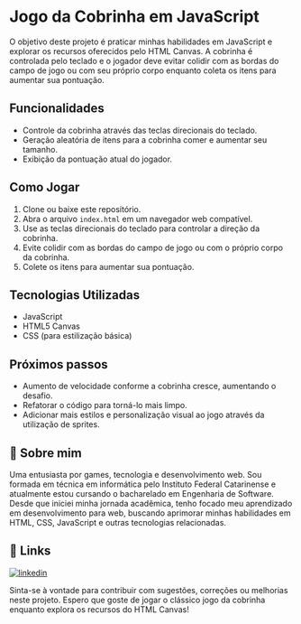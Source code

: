 
# Jogo da Cobrinha em JavaScript

O objetivo deste projeto é praticar minhas habilidades em JavaScript e explorar os recursos oferecidos pelo HTML Canvas. A cobrinha é controlada pelo teclado e o jogador deve evitar colidir com as bordas do campo de jogo ou com seu próprio corpo enquanto coleta os itens para aumentar sua pontuação.


## Funcionalidades

- Controle da cobrinha através das teclas direcionais do teclado.
- Geração aleatória de itens para a cobrinha comer e aumentar seu tamanho.
- Exibição da pontuação atual do jogador.


## Como Jogar

1. Clone ou baixe este repositório.
2. Abra o arquivo `index.html` em um navegador web compatível.
3. Use as teclas direcionais do teclado para controlar a direção da cobrinha.
4. Evite colidir com as bordas do campo de jogo ou com o próprio corpo da cobrinha.
5. Colete os itens para aumentar sua pontuação.
## Tecnologias Utilizadas

- JavaScript
- HTML5 Canvas
- CSS (para estilização básica)


## Próximos passos

- Aumento de velocidade conforme a cobrinha cresce, aumentando o desafio.
- Refatorar o código para torná-lo mais limpo.
- Adicionar mais estilos e personalização visual ao jogo através da utilização de sprites.
## 🚀 Sobre mim
Uma entusiasta por games, tecnologia e desenvolvimento web. Sou formada em técnica em informática pelo Instituto Federal Catarinense e atualmente estou cursando o bacharelado em Engenharia de Software. Desde que iniciei minha jornada acadêmica, tenho focado meu aprendizado em desenvolvimento para web, buscando aprimorar minhas habilidades em HTML, CSS, JavaScript e outras tecnologias relacionadas. 



## 🔗 Links
[![linkedin](https://img.shields.io/badge/linkedin-0A66C2?style=for-the-badge&logo=linkedin&logoColor=white)](https://www.linkedin.com/in/amanda-crispim/)

Sinta-se à vontade para contribuir com sugestões, correções ou melhorias neste projeto. Espero que goste de jogar o clássico jogo da cobrinha enquanto explora os recursos do HTML Canvas!


